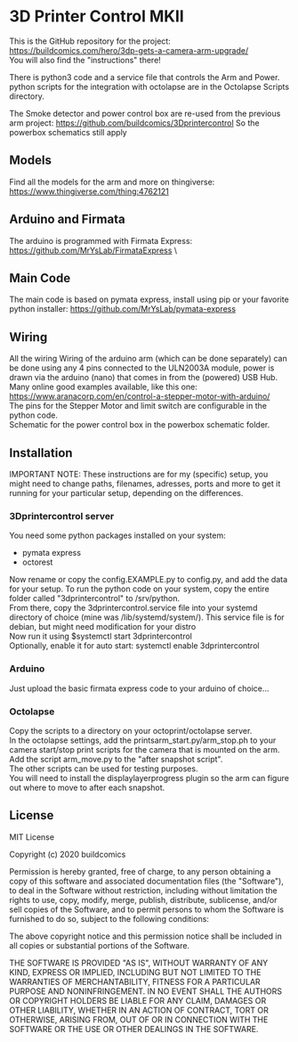 # 3D Printer Control MKII
This is the GitHub repository for the project: https://buildcomics.com/hero/3dp-gets-a-camera-arm-upgrade/ \
You will also find the "instructions"  there!

There is python3 code and a service file that controls the Arm and Power.\
python scripts for the integration with octolapse are in the Octolapse Scripts directory.

The Smoke detector and power control box are re-used from the previous arm project: https://github.com/buildcomics/3Dprintercontrol
So the powerbox schematics still apply

## Models
Find all the models for the arm and more on thingiverse: https://www.thingiverse.com/thing:4762121

## Arduino and Firmata
The arduino is programmed with Firmata Express: https://github.com/MrYsLab/FirmataExpress \


## Main Code
The main code is based on pymata express, install using pip or your favorite python installer: https://github.com/MrYsLab/pymata-express

## Wiring
All the wiring
Wiring of the arduino arm (which can be done separately) can be done using any 4 pins connected to the ULN2003A module, power is drawn via the arduino (nano) that comes in from the (powered) USB Hub. Many online good examples available, like this one: https://www.aranacorp.com/en/control-a-stepper-motor-with-arduino/ \
The pins for the Stepper Motor and limit switch are configurable in the python code.\
Schematic for the power control box in the powerbox schematic folder.

## Installation
IMPORTANT NOTE: These instructions are for my (specific) setup, you might need to change paths, filenames, adresses, ports and more to get it running for your particular setup, depending on the differences.
### 3Dprintercontrol server
You need some python packages installed on your system:
- pymata express
- octorest

Now rename or copy the config.EXAMPLE.py to config.py, and add the data for your setup.
To run the python code on your system, copy the entire folder called "3dprintercontrol"  to /srv/python.\
From there, copy the 3dprintercontrol.service file into your systemd directory of choice (mine was /lib/systemd/system/). This service file is for debian, but might need modification for your distro\
Now run it using $systemctl start 3dprintercontrol\
Optionally, enable it for auto start: systemctl enable 3dprintercontrol

### Arduino
Just upload the basic firmata express code to your arduino of choice...

### Octolapse
Copy the scripts to a directory on your octoprint/octolapse server. \
In the octolapse settings, add the printsarm_start.py/arm_stop.ph to your camera start/stop print scripts for the camera that is mounted on the arm.\
Add the script arm_move.py to the "after snapshot script".\
The other scripts can be used for testing purposes. \
You will need to install the displaylayerprogress plugin so the arm can figure out where to move to after each snapshot.

## License
MIT License

Copyright (c) 2020 buildcomics

Permission is hereby granted, free of charge, to any person obtaining a copy
of this software and associated documentation files (the "Software"), to deal
in the Software without restriction, including without limitation the rights
to use, copy, modify, merge, publish, distribute, sublicense, and/or sell
copies of the Software, and to permit persons to whom the Software is
furnished to do so, subject to the following conditions:

The above copyright notice and this permission notice shall be included in all
copies or substantial portions of the Software.

THE SOFTWARE IS PROVIDED "AS IS", WITHOUT WARRANTY OF ANY KIND, EXPRESS OR
IMPLIED, INCLUDING BUT NOT LIMITED TO THE WARRANTIES OF MERCHANTABILITY,
FITNESS FOR A PARTICULAR PURPOSE AND NONINFRINGEMENT. IN NO EVENT SHALL THE
AUTHORS OR COPYRIGHT HOLDERS BE LIABLE FOR ANY CLAIM, DAMAGES OR OTHER
LIABILITY, WHETHER IN AN ACTION OF CONTRACT, TORT OR OTHERWISE, ARISING FROM,
OUT OF OR IN CONNECTION WITH THE SOFTWARE OR THE USE OR OTHER DEALINGS IN THE
SOFTWARE.
